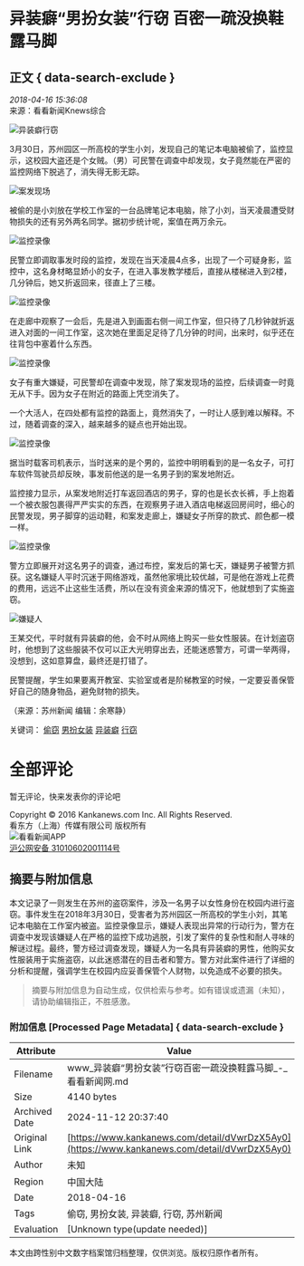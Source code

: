 # 异装癖“男扮女装”行窃 百密一疏没换鞋露马脚

## 正文 { data-search-exclude }


_2018-04-16 15:36:08_  
来源：看看新闻Knews综合

![异装癖行窃](https://p.statickksmg.com/image/2017/05/22/ded7ee9551e460d16304e7fd26793330.png)

3月30日，苏州园区一所高校的学生小刘，发现自己的笔记本电脑被偷了，监控显示，这校园大盗还是个女贼。（男）可民警在调查中却发现，女子竟然能在严密的监控网络下脱逃了，消失得无影无踪。

![案发现场](https://p.statickksmg.com/image/2018/04/16/c8df65d3fde05ce6f0001439d04e6386.png)

被偷的是小刘放在学校工作室的一台品牌笔记本电脑，除了小刘，当天凌晨遭受财物损失的还有另外两名同学。据初步统计呢，案值在两万余元。

![监控录像](https://p.statickksmg.com/image/2018/04/16/54d4e5801c33df85de1b3ea3c01d7479.png)

民警立即调取事发时段的监控，发现在当天凌晨4点多，出现了一个可疑身影，监控中，这名身材略显娇小的女子，在进入事发教学楼后，直接从楼梯进入到2楼，几分钟后，她又折返回来，径直上了三楼。

![监控录像](https://p.statickksmg.com/image/2018/04/16/77b5825f2c85945cd725f0a6a8e62a3e.png)

在走廊中观察了一会后，先是进入到画面右侧一间工作室，但只待了几秒钟就折返进入对面的一间工作室，这次她在里面足足待了几分钟的时间，出来时，似乎还在往背包中塞着什么东西。

![监控录像](https://p.statickksmg.com/image/2018/04/16/7529216237271e61e401a3e25ebdfef4.png)

女子有重大嫌疑，可民警却在调查中发现，除了案发现场的监控，后续调查一时竟无从下手。因为女子在附近的路面上凭空消失了。

一个大活人，在四处都有监控的路面上，竟然消失了，一时让人感到难以解释。不过，随着调查的深入，越来越多的疑点也开始出现。

![监控录像](https://p.statickksmg.com/image/2018/04/16/342b90c5b2f5e7bfe3ef79feeb7158d4.png)

据当时载客司机表示，当时送来的是个男的，监控中明明看到的是一名女子，可打车软件驾驶员却反映，事发前他送的是一名男子到的案发地附近。

监控接力显示，从案发地附近打车返回酒店的男子，穿的也是长衣长裤，手上抱着一个被衣服包裹得严严实实的东西，在观察男子进入酒店电梯返回房间时，细心的民警发现，男子脚穿的运动鞋，和案发走廊上，嫌疑女子所穿的款式、颜色都一模一样。

![监控录像](https://p.statickksmg.com/image/2018/04/16/23077390db3246143913e3d1b8d611e4.png)

警方立即展开对这名男子的调查，通过布控，案发后的第七天，嫌疑男子被警方抓获。这名嫌疑人平时沉迷于网络游戏，虽然他家境比较优越，可是他在游戏上花费的费用，远远不止这些生活费，所以在没有资金来源的情况下，他就想到了实施盗窃。

![嫌疑人](https://p.statickksmg.com/image/2018/04/16/64691e0a6df45d68a1be5b4d75d31784.png)

王某交代，平时就有异装癖的他，会不时从网络上购买一些女性服装。在计划盗窃时，他想到了这些服装不仅可以正大光明穿出去，还能迷惑警方，可谓一举两得，没想到，这如意算盘，最终还是打错了。

民警提醒，学生如果要离开教室、实验室或者是阶梯教室的时候，一定要妥善保管好自己的随身物品，避免财物的损失。

（来源：苏州新闻 编辑：余寒静）

关键词： [偷窃](https://kankanhao/417my5rQ9Jg) [男扮女装](https://kankanhao/417my5rQ9Jg) [异装癖](https://kankanhao/417my5rQ9Jg) [行窃](https://kankanhao/417my5rQ9Jg)

# 全部评论

暂无评论，快来发表你的评论吧

Copyright © 2016 Kankanews.com Inc. All Rights Reserved.  
看东方（上海）传媒有限公司 版权所有  
![看看新闻APP](https://skin.kankanews.com/kknews/img/img_app_code.png)  
[沪公网安备 31010602001114号](https://www.beian.gov.cn/portal/registerSystemInfo?recordcode=31010602001114)
<!-- tcd_original_link https://www.kankanews.com/detail/dVwrDzX5Ay0 -->
## 摘要与附加信息

<!-- tcd_abstract -->
本文记录了一则发生在苏州的盗窃案件，涉及一名男子以女性身份在校园内进行盗窃。事件发生在2018年3月30日，受害者为苏州园区一所高校的学生小刘，其笔记本电脑在工作室内被盗。监控录像显示，嫌疑人表现出异常的行动行为，警方在调查中发现该嫌疑人在严格的监控下成功逃脱，引发了案件的复杂性和耐人寻味的解谜过程。最终，警方经过调查发现，嫌疑人为一名具有异装癖的男性，他购买女性服装用于实施盗窃，以此迷惑潜在的目击者和警方。警方对此案件进行了详细的分析和提醒，强调学生在校园内应妥善保管个人财物，以免造成不必要的损失。
<!-- tcd_abstract_end -->

> 摘要与附加信息为自动生成，仅供检索与参考。如有错误或遗漏（未知），请协助编辑指正，不胜感激。

### 附加信息 [Processed Page Metadata] { data-search-exclude }

| Attribute       | Value                                  |
|-----------------|----------------------------------------|
| Filename        | www_异装癖“男扮女装”行窃百密一疏没换鞋露马脚_-_看看新闻网.md                             |
| Size            | 4140 bytes                           |
| Archived Date   | 2024-11-12 20:37:40                             |
| Original Link   | [https://www.kankanews.com/detail/dVwrDzX5Ay0](https://www.kankanews.com/detail/dVwrDzX5Ay0)                       |
| Author          | 未知                               |
| Region          | 中国大陆                               |
| Date            | 2018-04-16                                 |
| Tags            | 偷窃, 男扮女装, 异装癖, 行窃, 苏州新闻                                 |
| Evaluation            | [Unknown type(update needed)]                                 |
<!-- tcd_table_end -->

本文由跨性别中文数字档案馆归档整理，仅供浏览。版权归原作者所有。
